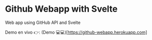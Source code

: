 # Github Webapp with Svelte

Web app using GitHub API and Svelte

Demo en vivo 👉: (Demo 💻💻)[https://github-webapp.herokuapp.com]
